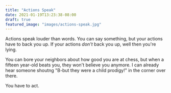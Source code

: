 ```yaml
---
title: "Actions Speak"
date: 2021-01-19T13:23:38-08:00
draft: true
featured_image: "images/actions-speak.jpg"
---
```


Actions speak louder than words. You can say something, but your actions have to back you up. If your actions *don't* back you up, well then you're lying.

You can bore your neighbors about how good you are at chess, but when a fifteen year-old beats you, they won't believe you anymore. I can already hear someone shoutng "B-but they were a child prodigy!" in the corner over there.

You have to act.
